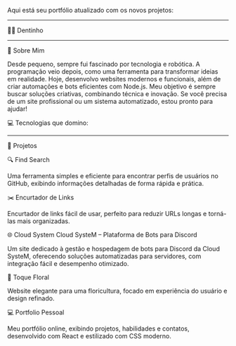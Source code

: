 Aqui está seu portfólio atualizado com os novos projetos:


---

🗿🍷 Dentinho





---

🥷 Sobre Mim

Desde pequeno, sempre fui fascinado por tecnologia e robótica. A programação veio depois, como uma ferramenta para transformar ideias em realidade. Hoje, desenvolvo websites modernos e funcionais, além de criar automações e bots eficientes com Node.js. Meu objetivo é sempre buscar soluções criativas, combinando técnica e inovação. Se você precisa de um site profissional ou um sistema automatizado, estou pronto para ajudar!

💻 Tecnologias que domino:









---

🚀 Projetos

🔍 Find Search

Uma ferramenta simples e eficiente para encontrar perfis de usuários no GitHub, exibindo informações detalhadas de forma rápida e prática.

✂️ Encurtador de Links

Encurtador de links fácil de usar, perfeito para reduzir URLs longas e torná-las mais organizadas.

🌐 Cloud System
Cloud SysteM – Plataforma de Bots para Discord

Um site dedicado à gestão e hospedagem de bots para Discord da Cloud SysteM, oferecendo soluções automatizadas para servidores, com integração fácil e desempenho otimizado.


💐 Toque Floral

Website elegante para uma floricultura, focado em experiência do usuário e design refinado.

💻 Portfolio Pessoal

Meu portfólio online, exibindo projetos, habilidades e contatos, desenvolvido com React e estilizado com CSS moderno.
